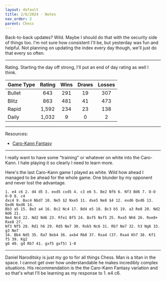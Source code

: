 ```yaml
---
layout: default
title: 2/6/2024 - Notes
nav_order: 2
parent: Chess
---
```



Back-to-back updates? Wild. Maybe I should do that with the security side of things too. I'm not sure how consistent I'll be, but yesterday was fun and helpful. Not planning on updating the index every day though, we'll just do that every so often.

----

Rating. Starting the day off strong, I'll put an end of day rating as well I think.


|Game Type                   | Rating         | Wins     | Draws    | Losses   |
|:---------------------------|:--------------:|:--------:|:--------:|:--------:|
|Bullet                      | 643            | 291      | 19       | 307      |
|Blitz                       | 863            | 481      | 41       | 473      |
|Rapid                       | 1,592          | 234      | 23       | 138      |
|Daily                       | 1,032          | 9        | 0        | 2        |


----

Resources:

- [Caro-Kann Fantasy](https://www.youtube.com/watch?v=k4T6TJGOSA0&t=2377s)


----

I really want to have some "training" or whatever on white into the Caro-Kann. I hate playing it so clearly I need to learn more. 


Here's the last Caro-Kann game I played as white. Wild how ahead I managed to be ahead for the whole game. One blunder by my opponent and never lost the advantage.

```
1. e4 c6 2. d4 d5 3. exd5 cxd5 4. c3 e6 5. Be2 Nf6 6. Nf3 Bd6 7. O-O O-O 8. c4
dxc4 9. Bxc4 Nbd7 10. Ne5 $2 Nxe5 11. dxe5 Ne8 $4 12. exd6 Qxd6 13. Qxd6 Nxd6 14.
Bb3 a5 15. Be3 a4 16. Bc2 Nc4 17. Bd4 e5 18. Bc3 b5 19. a3 Re8 20. Nd2 Nd6 21.
Ne4 Nc4 22. Nd2 Nd6 23. Rfe1 Bf5 24. Bxf5 Nxf5 25. Rxe5 Nh6 26. Rxe8+ Rxe8 27.
Nf3 Nf5 28. Rd1 h6 29. Rd5 Ne7 30. Rxb5 Nc6 31. Rb7 Ne7 32. h3 Ng6 33. g3 Ne7
34. Bb4 Nd5 35. Ra7 Nxb4 36. axb4 Rb8 37. Rxa4 (37. Rxa4 Kh7 38. Kf1 f5 39. Kg2
g6 40. g4 Rb7 41. gxf5 gxf5) 1-0
```

----

Daniel Naroditsky is just my go to for all things Chess. Man is a titan in the space. I cannot get over how understandable he makes incredibly complex situations. His recommendation is the the Caro-Kann Fantasy variation and so that's what I'll be learning as my response to 1. e4 c6.